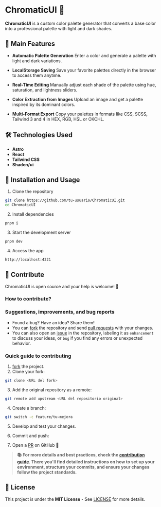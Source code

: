 # ChromaticUI 🎨

**ChromaticUI** is a custom color palette generator that converts a base color into a professional palette with light and dark shades.

## 🌟 Main Features

- **Automatic Palette Generation**
  Enter a color and generate a palette with light and dark variations.

- **LocalStorage Saving**
  Save your favorite palettes directly in the browser to access them anytime.

- **Real-Time Editing**
  Manually adjust each shade of the palette using hue, saturation, and lightness sliders.

- **Color Extraction from Images**
  Upload an image and get a palette inspired by its dominant colors.

- **Multi-Format Export**
  Copy your palettes in formats like CSS, SCSS, Tailwind 3 and 4 in HEX, RGB, HSL or OKCHL.

## 🛠️ Technologies Used

- **Astro**
- **React**
- **Tailwind CSS**
- **Shadcn/ui**

## 🚀 Installation and Usage

1. Clone the repository

```bash
git clone https://github.com/tu-usuario/ChromaticUI.git
cd ChromaticUI
```

2. Install dependencies

```bash
pnpm i
```

3. Start the development server

```bash
pnpm dev
```

4. Access the app

```bash
http://localhost:4321
```

## 🤝 Contribute

ChromaticUI is open source and your help is welcome! 🙌

### How to contribute?

### Suggestions, improvements, and bug reports

- Found a bug? Have an idea? Share them!
- You can [fork](https://github.com/nsmichelj/ChromaticUI/fork) the repository and send [pull requests](https://github.com/nsmichelj/ChromaticUI/pulls) with your changes.
- You can also open an [issue](https://github.com/nsmichelj/ChromaticUI/issues) in the repository, labeling it as `enhancement` to discuss your ideas, or `bug` if you find any errors or unexpected behavior.

### Quick guide to contributing

1. [fork](https://github.com/nsmichelj/ChromaticUI/fork) the project.
2. Clone your fork:

```bash
git clone <URL del fork>
```

3. Add the original repository as a remote:

```bash
git remote add upstream <URL del repositorio original>
```

4. Create a branch:

```bash
git switch -c feature/tu-mejora
```

5. Develop and test your changes.
6. Commit and push:

7. Open a [PR](https://github.com/nsmichelj/ChromaticUI/pulls) on GitHub 🎉

> **📚 For more details and best practices, check the [contribution guide](https://github.com/nsmichelj/ChromaticUI/blob/main/CONTRIBUTING.md). There you'll find detailed instructions on how to set up your environment, structure your commits, and ensure your changes follow the project standards.**

## 📜 License

This project is under the **MIT License** - See [LICENSE](https://github.com/nsmichelj/ChromaticUI/blob/main/LICENSE)  for more details.

